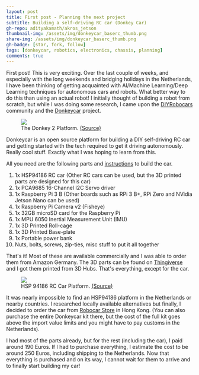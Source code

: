 ```yaml
---
layout: post
title: First post - Planning the next project
subtitle: Building a self-driving RC car (Donkey Car)
gh-repo: adityakamath/akros_jetson
thumbnail-img: /assets/img/donkeycar_baserc_thumb.png
share-img: /assets/img/donkeycar_baserc_thumb.png
gh-badge: [star, fork, follow]
tags: [donkeycar, robotics, electronics, chassis, planning]
comments: true
---
```


First post! This is very exciting. Over the last couple of weeks, and especially with the long weekends and bridging holidays in the Netherlands, I have been thinking of getting acquainted with AI/Machine Learning/Deep Learning techniques for autonomous cars and robots. What better way to do this than using an actual robot! I initially thought of building a robot from scratch, but while I was doing some research, I came upon the [DIYRobocars](http://www.diyrobocars.com) community and the [Donkeycar](http://www.donkeycar.com) project.

<figure class="aligncenter">
	<img src="https://adityakamath.github.com/assets/img/donkeycar_donkey2.png" />
	<figcaption>The Donkey 2 Platform. <a href="https://www.donkeycar.com/" target="_blank">(Source)</a></figcaption>
</figure>

Donkeycar is an open source platform for building a DIY self-driving RC car and getting started with the tech required to get it driving autonomously. Really cool stuff. Exactly what I was hoping to learn from this.

All you need are the following parts and [instructions](http://docs.donkeycar.com/) to build the car.

1.  1x HSP94186 RC car (Other RC cars can be used, but the 3D printed parts are designed for this car)
2.  1x PCA9685 16-Channel I2C Servo driver
3.  1x Raspberry Pi 3 B (Other boards such as RPi 3 B+, RPi Zero and NVidia Jetson Nano can be used)
4.  1x Raspberry Pi Camera v2 (Fisheye)
5.  1x 32GB microSD card for the Raspberry Pi
6.  1x MPU 6050 Inertial Measurement Unit (IMU)
7.  1x 3D Printed Roll-cage
8.  1x 3D Printed Base-plate
9.  1x Portable power bank
10.  Nuts, bolts, screws, zip-ties, misc stuff to put it all together

That's it! Most of these are available commercially and I was able to order them from Amazon Germany. The 3D parts can be found on [Thingiverse](https://www.thingiverse.com/thing:2566276) and I got them printed from 3D Hubs. That's everything, except for the car.

<figure class="aligncenter">
	<img src="https://adityakamath.github.com/assets/img/donkeycar_baserc.png" />
	<figcaption>HSP 94186 RC Car Platform. <a href="https://www.robocarstore.com/" target="_blank">(Source)</a></figcaption>
</figure>

It was nearly impossible to find an HSP94186 platform in the Netherlands or nearby countries. I researched locally available alternatives but finally, I decided to order the car from [Robocar Store](http://www.robocarstore.com) in Hong Kong. (You can also purchase the entire Donkeycar kit there, but the cost of the full kit goes above the import value limits and you might have to pay customs in the Netherlands).

I had most of the parts already, but for the rest (including the car), I paid around 190 Euros. If I had to purchase everything, I estimate the cost to be around 250 Euros, including shipping to the Netherlands. Now that everything is purchased and on its way, I cannot wait for them to arrive and to finally start building my car! 


